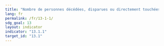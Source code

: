 ```yaml
---
title: "Nombre de personnes décédées, disparues ou directement touchées lors de catastrophes, pour 100.000 personnes"
lang: fr
permalink: /fr/13-1-1/
sdg_goal: 13
layout: indicator
indicator: "13.1.1"
target_id: "13.1"
---
```


